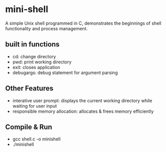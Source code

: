 # mini-shell
A simple Unix shell programmed in C, demonstrates the beginnings of shell functionality and process management.

## built in functions
- cd: change directory
- pwd: print working directory
- exit: closes application
- debugargs: debug statement for argument parsing

## Other Features
- interative user prompt: displays the current working directory while waiting for user input
- responsible memory allocation: allocates & frees memory efficiently

## Compile & Run
- gcc shell.c -o minishell
- ./minishell


